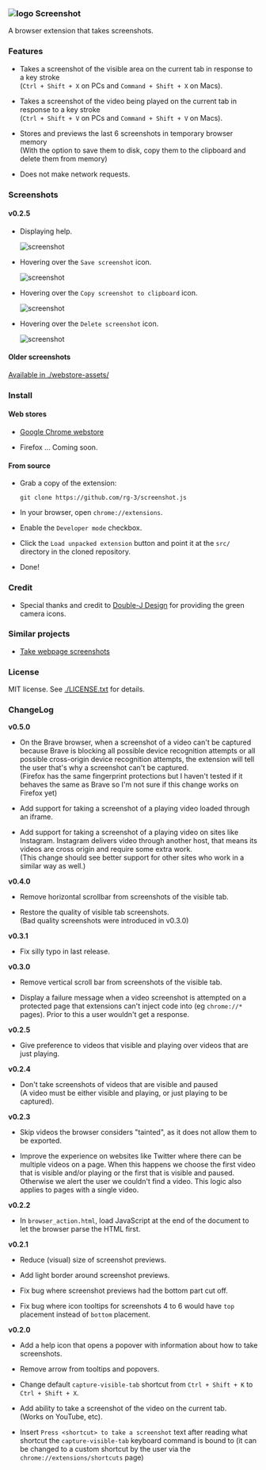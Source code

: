 ### ![logo](src/images/camera24.png) Screenshot

A browser extension that takes screenshots.

### Features

* Takes a screenshot of the visible area on the current tab in response to
  a key stroke  
  (`Ctrl + Shift + X` on PCs and  `Command + Shift + X` on Macs).

* Takes a screenshot of the video being played on the current tab in response to
  a key stroke  
  (`Ctrl + Shift + V` on PCs and  `Command + Shift + V` on Macs).

* Stores and previews the last 6 screenshots in temporary browser memory  
  (With the option to save them to disk, copy them to the clipboard and delete
   them from memory)

* Does not make network requests.

### Screenshots

#### v0.2.5

* Displaying help.

  ![screenshot](./webstore-assets/v0.2.5/v0.2.5_help_screenshot_1280x800.png)

* Hovering over the `Save screenshot` icon.

  ![screenshot](./webstore-assets/v0.2.1/v0.2.1_save_screenshot_1280x800.png)

* Hovering over the `Copy screenshot to clipboard` icon.

  ![screenshot](./webstore-assets/v0.2.1/v0.2.1_copy_screenshot_1280x800.png)

* Hovering over the `Delete screenshot` icon.

  ![screenshot](./webstore-assets/v0.2.1/v0.2.1_delete_screenshot_1280x800.png)

#### Older screenshots

[Available in ./webstore-assets/](./webstore-assets/)

### Install

#### Web stores

* [Google Chrome webstore](https://chrome.google.com/webstore/detail/screenshot/ehmcpclingghgidajkpodncclbginiak)

* Firefox ... Coming soon.

#### From source

* Grab a copy of the extension:

      git clone https://github.com/rg-3/screenshot.js

* In your browser, open `chrome://extensions`.

* Enable the `Developer mode` checkbox.

* Click the `Load unpacked extension` button and point it at the `src/`
  directory in the cloned repository.

* Done!

### Credit

  * Special thanks and credit to
    [Double-J Design](http://www.iconarchive.com/artist/double-j-design.html)
    for providing the green camera icons.

### Similar projects

  * [Take webpage screenshots](https://chrome.google.com/webstore/detail/take-webpage-screenshots/mcbpblocgmgfnpjjppndjkmgjaogfceg)

### License

MIT license. See [./LICENSE.txt](./LICENSE.txt) for details.

### ChangeLog

__v0.5.0__

* On the Brave browser, when a screenshot of a video can't be captured because
  Brave is blocking all possible device recognition attempts or all possible
  cross-origin device recognition attempts, the extension will tell the user
  that's why a screenshot can't be captured.  
  (Firefox has the same fingerprint protections but I haven't tested if it behaves
   the same as Brave so I'm not sure if this change works on Firefox yet)

* Add support for taking a screenshot of a playing video loaded through an
  iframe.

* Add support for taking a screenshot of a playing video on sites like Instagram.
  Instagram delivers video through another host, that means its videos are
  cross origin and require some extra work.  
  (This change should see better support for other sites who work in a similar way
   as well.)

__v0.4.0__

* Remove horizontal scrollbar from screenshots of the visible tab.

* Restore the quality of visible tab screenshots.  
  (Bad quality screenshots were introduced in v0.3.0)

__v0.3.1__

* Fix silly typo in last release.

__v0.3.0__

* Remove vertical scroll bar from screenshots of the visible tab.

* Display a failure message when a video screenshot is attempted on a
  protected page that extensions can't inject code into (eg `chrome://*` pages).
  Prior to this a user wouldn't get a response.

__v0.2.5__

* Give preference to videos that visible and playing over videos that are just
  playing.

__v0.2.4__

* Don't take screenshots of videos that are visible and paused  
  (A video must be either visible and playing, or just playing to be captured).

__v0.2.3__

* Skip videos the browser considers "tainted", as it does not allow them to be
  exported.

* Improve the experience on websites like Twitter where there can be multiple
  videos on a page. When this happens we choose the first video that is visible
  and/or playing or the first that is visible and paused.  Otherwise we alert the
  user we couldn't find a video. This logic also applies to pages with a single
  video.

__v0.2.2__

* In `browser_action.html`, load JavaScript at the end of the document to let
 the browser parse the HTML first.

__v0.2.1__

* Reduce (visual) size of screenshot previews.

* Add light border around screenshot previews.

* Fix bug where screenshot previews had the bottom part cut off.

* Fix bug where icon tooltips for screenshots 4 to 6 would have `top` placement
  instead of `bottom` placement.

__v0.2.0__

* Add a help icon that opens a popover with information about how to take
  screenshots.

* Remove arrow from tooltips and popovers.

* Change default `capture-visible-tab` shortcut from `Ctrl + Shift + K` to
  `Ctrl + Shift + X`.

* Add ability to take a screenshot of the video on the current tab.  
  (Works on YouTube, etc).

* Insert `Press <shortcut> to take a screenshot` text after reading what
  shortcut the `capture-visible-tab` keyboard command is bound to (it can be changed
  to a custom shortcut by the user via the `chrome://extensions/shortcuts` page)
